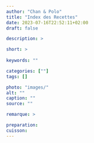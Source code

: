 ```yaml
---
author: "Chan & Polo"
title: "Index des Recettes"
date: 2023-07-16T22:52:11+02:00
draft: false

description: >

short: >
    
keywords: ""

categories: [""]
tags: []

photo: "images/"
alt: ""
caption: ""
source: ""

remarque: >

preparation: 
cuisson: 
---
```



